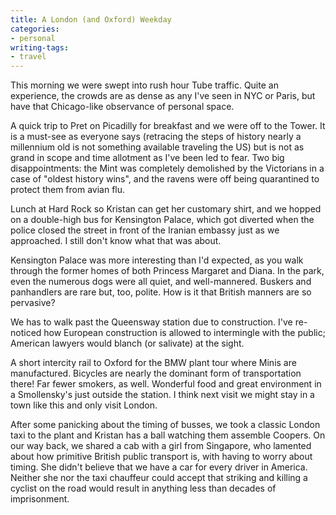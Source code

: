 ```yaml
---
title: A London (and Oxford) Weekday
categories:
- personal
writing-tags:
- travel
---
```


This morning we were swept into rush hour Tube traffic.  Quite an experience, the crowds are as dense as any I've seen in NYC or Paris, but have that Chicago-like observance of personal space.

A quick trip to Pret on Picadilly for breakfast and we were off to the Tower.  It is a must-see as everyone says (retracing the steps of history nearly a millennium old is not something available traveling the US) but is not as grand in scope and time allotment as I've been led to fear.  Two big disappointments: the Mint was completely demolished by the Victorians in a case of "oldest history wins", and the ravens were off being quarantined to protect them from avian flu.

Lunch at Hard Rock so Kristan can get her customary shirt, and we hopped on a double-high bus for Kensington Palace, which got diverted when the police closed the street in front of the Iranian embassy just as we approached.  I still don't know what that was about.

Kensington Palace was more interesting than I'd expected, as you walk through the former homes of both Princess Margaret and Diana.  In the park, even the numerous dogs were all quiet, and well-mannered.  Buskers and panhandlers are rare but, too, polite.  How is it that British manners are so pervasive?

We has to walk past the Queensway station due to construction.  I've re-noticed how European construction is allowed to intermingle with the public; American lawyers would blanch (or salivate) at the sight.

A short intercity rail to Oxford for the BMW plant tour where Minis are manufactured.  Bicycles are nearly the dominant form of transportation there!  Far fewer smokers, as well.  Wonderful food and great environment in a Smollensky's just outside the station.  I think next visit we might stay in a town like this and only visit London.

After some panicking about the timing of busses, we took a classic London taxi to the plant and Kristan has a ball watching them assemble Coopers.  On our way back, we shared a cab with a girl from Singapore, who lamented about how primitive British public transport is, with having to worry about timing.  She didn't believe that we have a car for every driver in America.  Neither she nor the taxi chauffeur could accept that striking and killing a cyclist on the road would result in anything less than decades of imprisonment.

